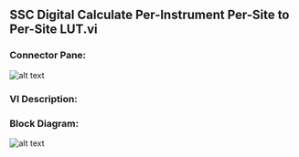 ## **SSC Digital Calculate Per-Instrument Per-Site to Per-Site LUT.vi**
### Connector Pane:
![alt text](/Instrument%20Control/Digital/SubVIs/SSC%20Digital%20Calculate%20Per-Instrument%20Per-Site%20to%20Per-Site%20LUT.vic.png "SSC Digital Calculate Per-Instrument Per-Site to Per-Site LUT.vi connector pane")

### VI Description:


### Block Diagram:
![alt text](/Instrument%20Control/Digital/SubVIs/SSC%20Digital%20Calculate%20Per-Instrument%20Per-Site%20to%20Per-Site%20LUT.vid.png "SSC Digital Calculate Per-Instrument Per-Site to Per-Site LUT.vi block diagram")
